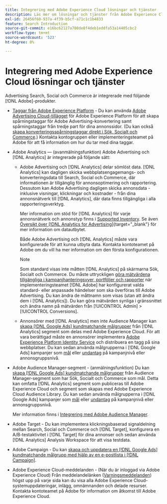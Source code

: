 ```yaml
---
title: Integrering med Adobe Experience Cloud lösningar och tjänster
description: Läs mer om lösningar och tjänster från Adobe Experience Cloud för sökmotoroptimering, sociala medier och Commerce.
exl-id: 26456f60-937a-4f39-b5cf-a71c1c1b4833
feature: Search Introduction
source-git-commit: e16bc62127a708de8f4deb1eddfa53a14405cbc2
workflow-type: tm+mt
source-wordcount: '523'
ht-degree: 0%

---
```


# Integrering med Adobe Experience Cloud lösningar och tjänster

Advertising Search, Social och Commerce är integrerade med följande [!DNL Adobe]-produkter.

* [Taggar från Adobe Experience Platform](https://experienceleague.adobe.com/docs/experience-platform/tags/extensions/client/overview.html?lang=sv-SE) - Du kan använda [Adobe Advertising Cloud-tillägget](https://exchange.adobe.com/apps/ec/100155) för Adobe Experience Platform för att skapa spårningstaggar för Adobe Advertising-konvertering samt spårningstaggar från tredje part för dina annonssidor. (Du kan också [skapa konverteringsspårningstaggar direkt i Sök, Socialt och Commerce](/help/search-social-commerce/tools/conversion-tag-generate.md).) Kontakta kontogruppen eller implementeringsteamet på Adobe för att få information om hur du tar med dina taggar.

* Adobe Analytics — (avanmälningsfunktion) Adobe Advertising och [!DNL Analytics] är integrerade på följande sätt:

   * Adobe Advertising och [!DNL Analytics] delar sömlöst data. [!DNL Analytics] kan dagligen skicka webbplatsengagemangs- och konverteringsdata till Search, Social och Commerce, där informationen är tillgänglig för annonsoptimering och rapportering. Dessutom kan Adobe Advertising dagligen skicka annonsdata - inklusive visningar, klickningar och kostnader - från dina annonsnätverk till [!DNL Analytics], där data finns tillgängliga i alla rapporteringsverktyg.

     Mer information om stöd för [!DNL Analytics] för varje annonsnätverk och annonstyp finns i [Supported Inventory](/help/search-social-commerce/introduction/supported-inventory.md). Se även [Översikt över [!DNL Analytics for Advertising]](https://experienceleague.adobe.com/docs/advertising/integrations/analytics/overview.html?lang=sv-SE){target="_blank"} för mer information om datautbytet.

     Både Adobe Advertising och [!DNL Analytics] måste vara konfigurerade för att kunna utbyta data. Kontakta kontoteamet på Adobe om du vill ha mer information om den första konfigurationen.

     >[!NOTE]
     >
     >Som standard visas inte måtten [!DNL Analytics] på skärmarna Sök, Socialt och Commerce. Du måste uttryckligen [göra mätvärdena tillgängliga i kampanjhanteringsvyer, portföljer och rapporter](/help/search-social-commerce/admin/conversion-metrics/conversion-metric-about.md) när implementeringsteamet [!DNL Adobe] har konfigurerat valda standard- eller anpassade händelser som ska överföras till Adobe Advertising. Du kan ändra de måttnamn som visas (utan att ändra dem i [!DNL Analytics]). Du kan göra mätvärden synliga i gränssnittet och ändra namn på mätvärden från [!UICONTROL Admin] > [!UICONTROL Conversions].

   * Annonsörer med [!DNL Analytics] men inte Audience Manager kan [skapa [!DNL Google Ads] kundmatchande målgrupper](/help/search-social-commerce/campaign-management/campaigns/google-audience-from-adobe-audience.md) från [!DNL Analytics] segment som delas med Adobe Experience Cloud. För att vara berättigad måste en annonsörer implementera [Adobe Experience Platform Identity Service](https://experienceleague.adobe.com/docs/id-service/using/home.html?lang=sv-SE) och distribuera en tagg på sina webbplatser. Du kan sedan använda målgrupperna i [!DNL Google Ads] kampanjer som [mål](/help/search-social-commerce/campaign-management/campaigns/audience-targets-manage.md) eller [undantag](/help/search-social-commerce/campaign-management/campaigns/audience-exclusions-manage.md) på kampanjnivå eller annonsgruppsnivå.

* Adobe Audience Manager-segment - (anmälningsfunktion) Du kan [skapa [!DNL Google Ads] kundmatchande målgrupper](/help/search-social-commerce/campaign-management/campaigns/google-audience-from-adobe-audience.md) från Audience Manager-segment som har Sök, Socialt och Commerce som mål. Detta kan omfatta [!DNL Analytics] segment som publiceras till Adobe Experience Cloud och segment som skapas med Adobe Experience Cloud Audience Library. Du kan sedan använda målgrupperna i [!DNL Google Ads] kampanjer som [mål](/help/search-social-commerce/campaign-management/campaigns/audience-targets-manage.md) eller [undantag](/help/search-social-commerce/campaign-management/campaigns/audience-exclusions-manage.md) på kampanjnivå eller annonsgruppsnivå.

  Mer information finns i [Integrering med Adobe Audience Manager](https://experienceleague.adobe.com/docs/advertising/integrations/audience-manager/overview.html?lang=sv-SE).

* Adobe Target - Du kan implementera klickningsbaserad signaldelning mellan Search, Social och Commerce och [!DNL Target], konfigurera en A/B-testaktivitet i [!DNL Target] för dina annonser och sedan använda [!DNL Analytics] Analysis Workspace för att visa testdata.

* Adobe Campaign - Du kan [skapa och uppdatera en [!DNL Google Ads] kundmatchande målgrupp med hjälp av en e-postlista i [!DNL Campaign]](/help/search-social-commerce/campaign-management/campaigns/google-audience-from-campaign-email-list.md).

* Adobe Experience Cloud-meddelanden - (När du är inloggad via Adobe Experience Cloud) Från meddelandelänken ([Varningsmeddelanden](/help/search-social-commerce/assets/notifications-panel.png "Varningsmeddelanden")) högst upp på varje sida kan du visa alla Adobe Experience Cloud-systemuppdateringar, inlägg, omnämnanden och delade resurser. Kontakta kontoteamet på Adobe för information om åtkomst till Adobe Experience Cloud.
